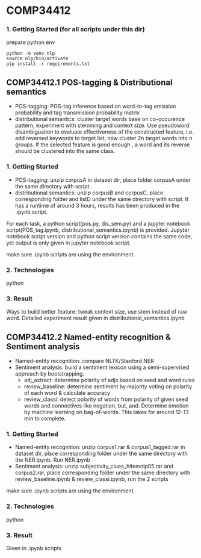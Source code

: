 # COMP34412

### 1. Getting Started (for all scripts under this dir)
prepare python env
```
python -m venv nlp
source nlp/bin/activate
pip install -r requirements.txt
```

## COMP34412.1 POS-tagging & Distributional semantics
- POS-tagging: POS-tag inference based on word-to-tag emission probability and tag transmission probability matrix
- distributional semantics: cluster target words base on co-occurence pattern, experiment with stemming and context size. Use pseudoword disambiguation to evaluate effectiveness of the constructed feature, i.e. add reversed keywords to target list, now cluster 2n target words into n groups. If the selected feature is good enough , a word and its reverse should be clustered into the same class.


### 1. Getting Started
- POS-tagging: unzip corpusA in dataset dir, place folder corpusA under the same directory with script.
- distributional semantics: unzip corpusB and corpusC, place corresponding folder and listD under the same directory with script. It has a runtime of around 3 hours, results has been produced in the .ipynb script.

For each task, a python script(pos.py, dis_sem.py) and a jupyter notebook script(POS_tag.ipynb, distributional_semantics.ipynb) is provided. Jupyter notebook script version and python script version contains the same code, yet output is only given in jupyter notebook script.

make sure .ipynb scripts are using the environment.


### 2. Technologies
python


### 3. Result
Ways to build better feature: tweak context size, use stem instead of raw word. Detailed experiment result given in distributional_semantics.ipynb



## COMP34412.2 Named-entity recognition & Sentiment analysis
- Named-entity recognition: compare NLTK/Stanford NER
- Sentiment analysis: build a sentiment lexicon using a semi-supervised approach by bootstrapping.
  - adj_extract: determine polarity of adjs based on seed and word rules
  - review_baseline: determine sentiment by majority voting on polarity of each word & calculate accuracy
  - review_classi: detect polarity of words from polarity of given seed words and connectives like negation, but, and. Determine emotion by machine learning on bag-of-words. This takes for around 12-13 min to complete.


### 1. Getting Started
- Named-entity recognition: unzip corpus1.rar & corpus1_tagged.rar in dataset dir, place corresponding folder under the same directory with the NER.ipynb. Run NER.ipynb
- Sentiment analysis: unzip subjectivity_clues_hltemnlp05.rar and corpus2.rar, place corresponding folder under the same directory with review_baseline.ipynb & review_classi.ipynb, run the 2 scripts

make sure .ipynb scripts are using the environment.


### 2. Technologies
python


### 3. Result
Given in .ipynb scripts